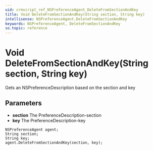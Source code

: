 ```yaml
---
uid: crmscript_ref_NSPreferenceAgent_DeleteFromSectionAndKey
title: Void DeleteFromSectionAndKey(String section, String key)
intellisense: NSPreferenceAgent.DeleteFromSectionAndKey
keywords: NSPreferenceAgent, DeleteFromSectionAndKey
so.topic: reference
---
```


# Void DeleteFromSectionAndKey(String section, String key)

Gets an NSPreferenceDescription based on the section and key

## Parameters

* **section** The PreferenceDescription-section
* **key** The PreferenceDescription-key

```crmscript
NSPreferenceAgent agent;
String section;
String key;
agent.DeleteFromSectionAndKey(section, key);
```

